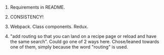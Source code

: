 1. Requirements in README.

2. CONSISTENCY!

3. Webpack. Class components. Redux.

4. "add routing so that you can land on a recipe page or reload and have the same search". Could go one of 2 ways here. Chose/leaned towards one of them, simply because the word "routing" is used.
